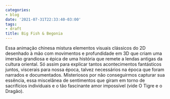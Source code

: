 ```yaml
---
categories:
- blog
date: '2021-07-31T22:33:40-03:00'
tags:
- draft
title: Big Fish & Begonia
---
```


Essa animação chinesa mistura elementos visuais clássicos do 2D desenhado à mão com movimentos e profundidade em 3D que criam uma imersão grandiosa e épica de uma história que remete a lendas antigas da cultura oriental. Só assim para explicar tantos acontecimentos fantásticos juntos, viscerais para nossa época, talvez necessários na época que foram narrados e documentados. Misteriosos por não conseguirmos capturar sua essência, essa miscelânea de sentimentos que giram em torno de sacrifícios individuais e o tão fascinante amor impossível (vide O Tigre e o Dragão).